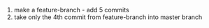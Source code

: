 1) make a feature-branch - add 5 commits
2) take only the 4th commit from feature-branch into master branch
 